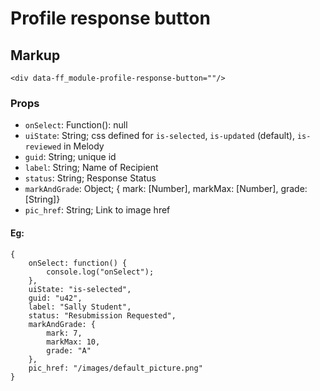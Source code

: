 <div data-ff_module-profile-response-button=""/>

# Profile response button

## Markup 
```
<div data-ff_module-profile-response-button=""/>
```
### Props

- `onSelect`: Function(): null
- `uiState`: String; css defined for `is-selected`, `is-updated` (default), `is-reviewed` in Melody
- `guid`: String; unique id
- `label`: String; Name of Recipient
- `status`: String; Response Status
- `markAndGrade`: Object; { mark: [Number], markMax: [Number], grade: [String]}
- `pic_href`: String; Link to image href

#### Eg:
```
{
    onSelect: function() {
        console.log("onSelect");
    },
    uiState: "is-selected",
    guid: "u42",
    label: "Sally Student",
    status: "Resubmission Requested",
    markAndGrade: {
        mark: 7,
        markMax: 10,
        grade: "A"
    },
    pic_href: "/images/default_picture.png"
}
```
